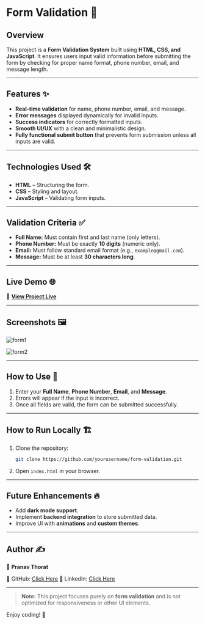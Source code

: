 # Form Validation 🚀

## Overview
This project is a **Form Validation System** built using **HTML, CSS, and JavaScript**. It ensures users input valid information before submitting the form by checking for proper name format, phone number, email, and message length.

---

## Features ✨
- **Real-time validation** for name, phone number, email, and message.
- **Error messages** displayed dynamically for invalid inputs.
- **Success indicators** for correctly formatted inputs.
- **Smooth UI/UX** with a clean and minimalistic design.
- **Fully functional submit button** that prevents form submission unless all inputs are valid.

---

## Technologies Used 🛠️
- **HTML** – Structuring the form.
- **CSS** – Styling and layout.
- **JavaScript** – Validating form inputs.

---

## Validation Criteria ✅
- **Full Name:** Must contain first and last name (only letters).
- **Phone Number:** Must be exactly **10 digits** (numeric only).
- **Email:** Must follow standard email format (e.g., `example@gmail.com`).
- **Message:** Must be at least **30 characters long**.

---

## Live Demo 🌐
🔗 **[View Project Live](#)**

---

## Screenshots 🖼️
![form1](https://github.com/user-attachments/assets/94110b92-b076-4942-bbb0-2530c36afdb4)

![form2](https://github.com/user-attachments/assets/3a6733a6-d8d9-41fc-9c55-c6c7b97d456a)

---

## How to Use 📌
1. Enter your **Full Name**, **Phone Number**, **Email**, and **Message**.
2. Errors will appear if the input is incorrect.
3. Once all fields are valid, the form can be submitted successfully.

---

## How to Run Locally 🏗️
1. Clone the repository:
   ```bash
   git clone https://github.com/yourusername/form-validation.git
   ```
2. Open `index.html` in your browser.

---

## Future Enhancements 🔥
- Add **dark mode support**.
- Implement **backend integration** to store submitted data.
- Improve UI with **animations** and **custom themes**.

---

## Author ✍️
👤 **Pranav Thorat**

🐙 GitHub: [Click Here](https://github.com/PranavThorat1432)
📢 LinkedIn: [Click Here](https://www.linkedin.com/in/curiouspranavthorat/)

---
> **Note:** This project focuses purely on **form validation** and is not optimized for responsiveness or other UI elements.

Enjoy coding! 🚀

